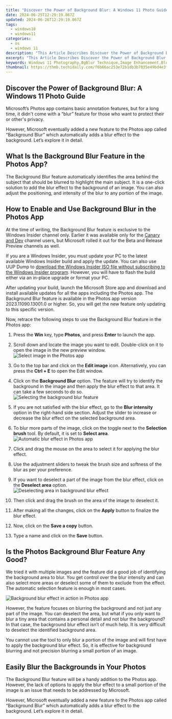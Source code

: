 ```yaml
---
title: "Discover the Power of Background Blur: A Windows 11 Photo Guide"
date: 2024-06-25T12:29:19.867Z
updated: 2024-06-26T12:29:19.867Z
tags:
  - windows10
  - windows11
categories:
  - os
  - windows 11
description: "This Article Describes Discover the Power of Background Blur: A Windows 11 Photo Guide"
excerpt: "This Article Describes Discover the Power of Background Blur: A Windows 11 Photo Guide"
keywords: Windows 11 Photography,BgBlur Technique,Image Enhancement,Blur Background Effects,PC Photo Editing,Photo Guide Tips,Digital Image Sharpening
thumbnail: https://thmb.techidaily.com/f6b66ac253e72b1db3b7035e49bd4e3f144338d6a3b54451e87f8a05d4dd9575.jpg
---
```


## Discover the Power of Background Blur: A Windows 11 Photo Guide

 Microsoft’s Photos app contains basic annotation features, but for a long time, it didn't come with a “blur” feature for those who want to protect their or other's privacy.

 However, Microsoft eventually added a new feature to the Photos app called “Background Blur” which automatically adds a blur effect to the background. Let’s explore it in detail.

## What Is the Background Blur Feature in the Photos App?

 The Background Blur feature automatically identifies the area behind the subject that should be blurred to highlight the main subject. It is a one-click solution to add the blur effect to the background of an image. You can also adjust the positioning, and intensity of the blur to any portion of the image.

## How to Enable and Use Background Blur in the Photos App

 At the time of writing, the Background Blur feature is exclusive to the Windows Insider channel only. Earlier it was available only for the [Canary and Dev](https://www.makeuseof.com/what-is-windows-insider-canary-channel/) channel users, but Microsoft rolled it out for the Beta and Release Preview channels as well.

 If you are a Windows Insider, you must update your PC to the latest available Windows Insider build and apply the update. You can also use UUP Dump to [download the Windows Insider ISO file without subscribing to the Windows Insider program](https://www.makeuseof.com/windows-11-download-insider-iso-without-insider-program/). However, you will have to flash the build either via an in-place upgrade or format your PC.

 After updating your build, launch the Microsoft Store app and download and install available updates for all the apps including the Photos app. The Background Blur feature is available in the Photos app version 2023.11090.13001.0 or higher. So, you will get the new feature only updating to this specific version.

 Now, retrace the following steps to use the Background Blur feature in the Photos app:

1. Press the **Win** key, type **Photos**, and press **Enter** to launch the app.
2. Scroll down and locate the image you want to edit. Double-click on it to open the image in the new preview window.  
![Select image in the Photos app](https://static1.makeuseofimages.com/wordpress/wp-content/uploads/2023/10/select-image-in-the-photos-app.jpg)
3. Go to the top bar and click on the **Edit image** icon. Alternatively, you can press the **Ctrl + E** to open the Edit window.
4. Click on the **Background Blur** option. The feature will try to identify the background in the image and then apply the blur effect to that area. It can take a few seconds to do so.  
![Selecting the background blur feature](https://static1.makeuseofimages.com/wordpress/wp-content/uploads/2023/10/selecting-the-background-blur-feature.jpg)
5. If you are not satisfied with the blur effect, go to the **Blur intensity** option in the right-hand side section. Adjust the slider to increase or decrease the blur effect on the selected background area.

1. To blur more parts of the image, click on the toggle next to the **Selection brush** tool. By default, it is set to **Select area**.  
![Automatic blur effect in Photos app](https://static1.makeuseofimages.com/wordpress/wp-content/uploads/2023/10/automatic-blur-effect-in-photos-app.jpg)
2. Click and drag the mouse on the area to select it for applying the blur effect.
3. Use the adjustment sliders to tweak the brush size and softness of the blur as per your preference.
4. If you want to deselect a part of the image from the blur effect, click on the **Deselect area** option.  
![Deselecting area in background blur effect](https://static1.makeuseofimages.com/wordpress/wp-content/uploads/2023/10/deselecting-area-in-background-blur-effect.jpg)
5. Then click and drag the brush on the area of the image to deselect it.
6. After making all the changes, click on the **Apply** button to finalize the blur effect.
7. Now, click on the **Save a copy** button.
8. Type a name and click on the **Save** button.

## Is the Photos Background Blur Feature Any Good?

 We tried it with multiple images and the feature did a good job of identifying the background area to blur. You get control over the blur intensity and can also select more areas or deselect some of them to exclude from the effect. The automatic selection feature is enough in most cases.

![Background blur effect in action in Photos app](https://static1.makeuseofimages.com/wordpress/wp-content/uploads/2023/10/background-blur-effect-in-action-in-photos-app.jpg)

 However, the feature focuses on blurring the background and not just any part of the image. You can deselect the area, but what if you only want to blur a tiny area that contains a personal detail and not blur the background? In that case, the background blur effect isn’t of much help. It is very difficult to deselect the identified background area.

 You cannot use the tool to only blur a portion of the image and will first have to apply the background blur effect. So, it is effective for background blurring and not precision blurring a small portion of an image.

## Easily Blur the Backgrounds in Your Photos

 The Background Blur feature will be a handy addition to the Photos app. However, the lack of options to apply the blur effect to a small portion of the image is an issue that needs to be addressed by Microsoft.

 However, Microsoft eventually added a new feature to the Photos app called “Background Blur” which automatically adds a blur effect to the background. Let’s explore it in detail.



<ins class="adsbygoogle"
      style="display:block"
      data-ad-client="ca-pub-7571918770474297"
      data-ad-slot="8358498916"
      data-ad-format="auto"
      data-full-width-responsive="true"></ins>